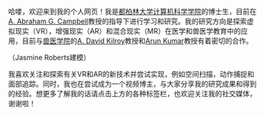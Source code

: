 哈喽，欢迎来到我的个人网页！我是[都柏林大学](https://www.ucd.ie/)[计算机科学学院](https://www.ucd.ie/cs/)的博士生，目前在[A. Abraham G. Campbell](https://www.researchgate.net/profile/Abraham-Campbell)教授的指导下进行学习和研究。我的研究方向是探索虚拟现实（VR），增强现实（AR）和混合现实（MR）在医学和兽医学教育中的应用，目前与[兽医学院](https://www.ucd.ie/vetmed/)的[A. David Kilroy](https://scholar.google.com/citations?user=ZvmpRrEAAAAJ&hl=zh)教授和[Arun Kumar](https://scholar.google.com/citations?user=kfWW5x4AAAAJ&hl=zh)教授有着密切的合作。 

<script type="module" src="https://unpkg.com/@google/model-viewer/dist/model-viewer.min.js"></script>
<style>
    model-viewer {
        width: 100%;
    }
</style>
<model-viewer src="models/oculusquest.gltf" alt="A 3D model of an astronaut" auto-rotate camera-controls camera-orbit="45deg 55deg 2.5m" environment-image="neutral"></model-viewer>
（Jasmine Roberts建模）

我喜欢关注和探索有关VR和AR的新技术并尝试实现，例如空间扫描，动作捕捉和面部追踪。同时，我也在尝试成为一个视频博主，与大家分享我的研究成果和得到的经验。想更多了解我的话请点击上方的各种标签栏，也欢迎关注我的社交媒体，谢谢啦！
